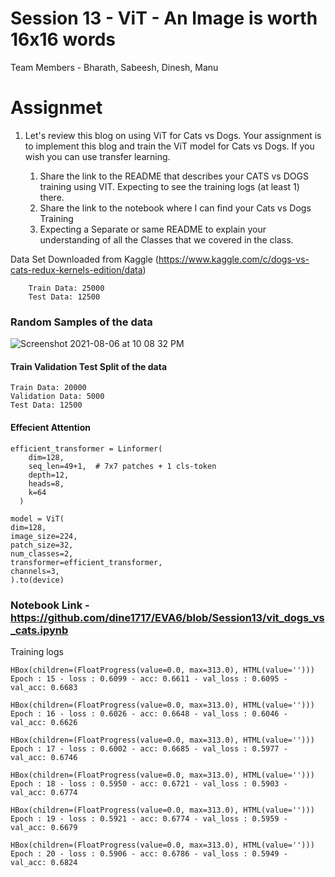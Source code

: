 # Session 13 - ViT - An Image is worth 16x16 words

Team Members - Bharath, Sabeesh, Dinesh, Manu


# Assignmet 

1. Let's review this blog on using ViT for Cats vs Dogs. Your assignment is to implement this blog and train the ViT model for Cats vs Dogs. If you wish you can use transfer learning.

    1. Share the link to the README that describes your CATS vs DOGS training using VIT. Expecting to see the training logs (at least 1) there.  
    2. Share the link to the notebook where I can find your Cats vs Dogs Training
    3. Expecting a Separate or same README to explain your understanding of all the Classes that we covered in the class. 

 
 

Data Set Downloaded from Kaggle (https://www.kaggle.com/c/dogs-vs-cats-redux-kernels-edition/data)


        Train Data: 25000
        Test Data: 12500
   
  ### Random Samples of the data
  
  ![Screenshot 2021-08-06 at 10 08 32 PM](https://user-images.githubusercontent.com/73247157/128543427-47df246b-9a78-4759-9e42-aed4aed714b3.png)
  
 #### Train Validation Test Split of the data 
  
    Train Data: 20000
    Validation Data: 5000
    Test Data: 12500

 #### Effecient Attention
 
    efficient_transformer = Linformer(
        dim=128,
        seq_len=49+1,  # 7x7 patches + 1 cls-token
        depth=12,
        heads=8,
        k=64
      )
      
    model = ViT(
    dim=128,
    image_size=224,
    patch_size=32,
    num_classes=2,
    transformer=efficient_transformer,
    channels=3,
    ).to(device)
    
 ###  Notebook Link - https://github.com/dine1717/EVA6/blob/Session13/vit_dogs_vs_cats.ipynb
 
 
Training logs 

    HBox(children=(FloatProgress(value=0.0, max=313.0), HTML(value='')))
    Epoch : 15 - loss : 0.6099 - acc: 0.6611 - val_loss : 0.6095 - val_acc: 0.6683

    HBox(children=(FloatProgress(value=0.0, max=313.0), HTML(value='')))
    Epoch : 16 - loss : 0.6026 - acc: 0.6648 - val_loss : 0.6046 - val_acc: 0.6626

    HBox(children=(FloatProgress(value=0.0, max=313.0), HTML(value='')))
    Epoch : 17 - loss : 0.6002 - acc: 0.6685 - val_loss : 0.5977 - val_acc: 0.6746

    HBox(children=(FloatProgress(value=0.0, max=313.0), HTML(value='')))
    Epoch : 18 - loss : 0.5950 - acc: 0.6721 - val_loss : 0.5903 - val_acc: 0.6774

    HBox(children=(FloatProgress(value=0.0, max=313.0), HTML(value='')))
    Epoch : 19 - loss : 0.5921 - acc: 0.6774 - val_loss : 0.5959 - val_acc: 0.6679

    HBox(children=(FloatProgress(value=0.0, max=313.0), HTML(value='')))
    Epoch : 20 - loss : 0.5906 - acc: 0.6786 - val_loss : 0.5949 - val_acc: 0.6824
 
